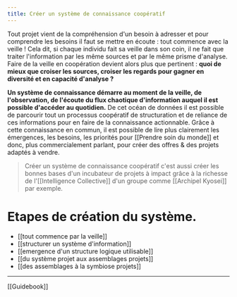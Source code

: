 ```yaml
---
title: Créer un système de connaissance coopératif
---
```


Tout projet vient de la compréhension d'un besoin à adresser et pour comprendre les besoins il faut se mettre en écoute : tout commence avec la veille !
Cela dit, si chaque individu fait sa veille dans son coin, il ne fait que traiter l'information par les même sources et par le même prisme d'analyse. Faire de la veille en coopération devient alors plus que pertinent : **quoi de mieux que croiser les sources, croiser les regards pour gagner en diversité et en capacité d'analyse ?**

**Un système de connaissance démarre au moment de la veille, de l'observation, de l'écoute du flux chaotique d'information auquel il est possible d'accéder au quotidien.** De cet océan de données il est possible de parcourir tout un processus coopératif de structuration et de reliance de ces informations pour en faire de la connaissance actionnable. 
Grâce à cette connaissance en commun, il est possible de lire plus clairement les émergences, les besoins, les priorités pour [[Prendre soin du monde]] et donc, plus commercialement parlant, pour créer des offres & des projets adaptés à vendre. 

>Créer un système de connaissance coopératif c'est aussi créer les bonnes bases d'un incubateur de projets à impact grâce à la richesse de l'[[Intelligence Collective]] d'un groupe comme [[Archipel Kyosei]] par exemple.

# Etapes de création du système.
- [[tout commence par la veille]]
- [[structurer un système d'information]]
- [[emergence d'un structure logique utilisable]]
- [[du système projet aux assemblages projets]]
- [[des assemblages à la symbiose projets]]

---
[[Guidebook]]